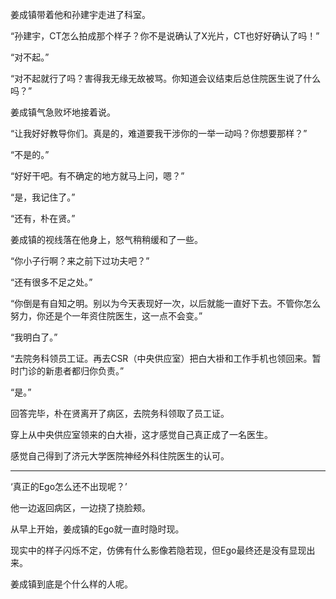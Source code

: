 姜成镇带着他和孙建宇走进了科室。

“孙建宇，CT怎么拍成那个样子？你不是说确认了X光片，CT也好好确认了吗！”

“对不起。”

“对不起就行了吗？害得我无缘无故被骂。你知道会议结束后总住院医生说了什么吗？”

姜成镇气急败坏地接着说。

“让我好好教导你们。真是的，难道要我干涉你的一举一动吗？你想要那样？”

“不是的。”

“好好干吧。有不确定的地方就马上问，嗯？”

“是，我记住了。”

“还有，朴在贤。”

姜成镇的视线落在他身上，怒气稍稍缓和了一些。

“你小子行啊？来之前下过功夫吧？”

“还有很多不足之处。”

“你倒是有自知之明。别以为今天表现好一次，以后就能一直好下去。不管你怎么努力，你还是个一年资住院医生，这一点不会变。”

“我明白了。”

“去院务科领员工证。再去CSR（中央供应室）把白大褂和工作手机也领回来。暂时门诊的新患者都归你负责。”

“是。”

回答完毕，朴在贤离开了病区，去院务科领取了员工证。

穿上从中央供应室领来的白大褂，这才感觉自己真正成了一名医生。

感觉自己得到了济元大学医院神经外科住院医生的认可。

* * *

‘真正的Ego怎么还不出现呢？’

他一边返回病区，一边挠了挠脸颊。

从早上开始，姜成镇的Ego就一直时隐时现。

现实中的样子闪烁不定，仿佛有什么影像若隐若现，但Ego最终还是没有显现出来。

姜成镇到底是个什么样的人呢。